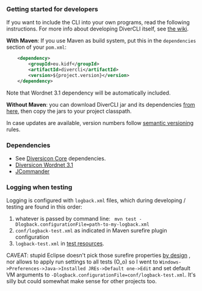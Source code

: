 
### Getting started for developers

If you want to include the CLI into your own programs, read the following instructions. For more info about developing DiverCLI itself, see [the wiki](../../../wiki).

**With Maven**: If you use Maven as build system, put this in the `dependencies` section of your `pom.xml`:

```xml
    <dependency>
        <groupId>eu.kidf</groupId>
        <artifactId>divercli</artifactId>
        <version>${project.version}</version>
    </dependency>
```

Note that Wordnet 3.1 dependency will be automatically included.


**Without Maven**: you can download DiverCLI jar and its dependencies <a href="/releases/download/divercli-#{version}/divercli-${project.version}.zip" target="_blank"> from here</a>, then copy the jars to your project classpath.

In case updates are available, version numbers follow <a href="http://semver.org/" target="_blank">semantic versioning</a> rules.

### Dependencies

* See <a href="https://diversicon-kb.eu/manual/diversicon-core" target="_blank">Diversicon Core</a> dependencies. 
* <a href="http://diversicon-kb.eu/manual/diversicon-wordnet-3.1" target="_blank"> Diversicon Wordnet 3.1</a>
* <a href="http://jcommander.org/" target="_blank"> JCommander</a>

### Logging when testing

Logging is configured with `logback.xml` files, which during developing / testing are found in this order: 

1. whatever is passed by command line: ` mvn test -Dlogback.configurationFile=path-to-my-logback.xml`
2. `conf/logback-test.xml` as indicated in Maven surefire plugin configuration 
3. `logback-test.xml` in [test resources](../src/test/resources/logback-test.xml). 

CAVEAT: stupid Eclipse doesn't pick those surefire properties [by design](https://bugs.eclipse.org/bugs/show_bug.cgi?id=388683) , nor allows to apply run settings to all tests (O_o) so I went to `Windows->Preferences->Java->Installed JREs->Default one->Edit` and set default VM arguments to `-Dlogback.configurationFile=conf/logback-test.xml`. It's silly but could somewhat make sense for other projects too. 
 

